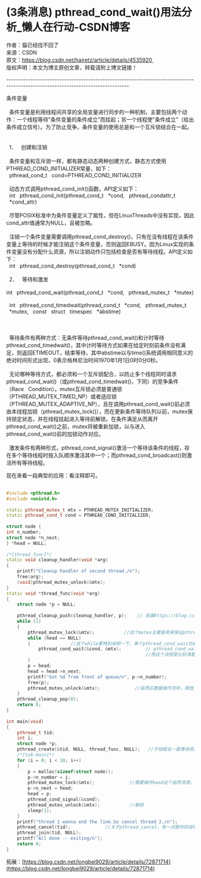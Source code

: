 
# (3条消息) pthread_cond_wait()用法分析_懒人在行动-CSDN博客

作者：猫已经找不回了   
来源：CSDN   
原文：https://blog.csdn.net/hairetz/article/details/4535920   
版权声明：本文为博主原创文章，转载请附上博文链接！

\---------------------------------------------------------------------------------------------------------------------------------

条件变量     
      
  条件变量是利用线程间共享的全局变量进行同步的一种机制，主要包括两个动作：一个线程等待"条件变量的条件成立"而挂起；另一个线程使"条件成立"（给出条件成立信号）。为了防止竞争，条件变量的使用总是和一个互斥锁结合在一起。    
      
  1．   创建和注销     
      
  条件变量和互斥锁一样，都有静态动态两种创建方式，静态方式使用PTHREAD\_COND\_INITIALIZER常量，如下：       
  pthread\_cond\_t   cond=PTHREAD\_COND\_INITIALIZER       
      
  动态方式调用pthread\_cond\_init()函数，API定义如下：       
  int   pthread\_cond\_init(pthread\_cond\_t   \*cond,   pthread\_condattr\_t   \*cond\_attr)      
      
  尽管POSIX标准中为条件变量定义了属性，但在LinuxThreads中没有实现，因此cond\_attr值通常为NULL，且被忽略。     
      
  注销一个条件变量需要调用pthread\_cond\_destroy()，只有在没有线程在该条件变量上等待的时候才能注销这个条件变量，否则返回EBUSY。因为Linux实现的条件变量没有分配什么资源，所以注销动作只包括检查是否有等待线程。API定义如下：      
  int   pthread\_cond\_destroy(pthread\_cond\_t   \*cond)       
      
  2．   等待和激发     
      
int   pthread\_cond\_wait(pthread\_cond\_t   \*cond,   pthread\_mutex\_t   \*mutex)     
  int   pthread\_cond\_timedwait(pthread\_cond\_t   \*cond,   pthread\_mutex\_t   \*mutex,   const   struct   timespec   \*abstime)      
      
      
      
  等待条件有两种方式：无条件等待pthread\_cond\_wait()和计时等待pthread\_cond\_timedwait()，其中计时等待方式如果在给定时刻前条件没有满足，则返回ETIMEOUT，结束等待，其中abstime以与time()系统调用相同意义的绝对时间形式出现，0表示格林尼治时间1970年1月1日0时0分0秒。    
      
  无论哪种等待方式，都必须和一个互斥锁配合，以防止多个线程同时请求pthread\_cond\_wait()（或pthread\_cond\_timedwait()，下同）的竞争条件（Race   Condition）。mutex互斥锁必须是普通锁（PTHREAD\_MUTEX\_TIMED\_NP）或者适应锁（PTHREAD\_MUTEX\_ADAPTIVE\_NP），且在调用pthread\_cond\_wait()前必须由本线程加锁（pthread\_mutex\_lock()），而在更新条件等待队列以前，mutex保持锁定状态，并在线程挂起进入等待前解锁。在条件满足从而离开pthread\_cond\_wait()之前，mutex将被重新加锁，以与进入pthread\_cond\_wait()前的加锁动作对应。     
      
  激发条件有两种形式，pthread\_cond\_signal()激活一个等待该条件的线程，存在多个等待线程时按入队顺序激活其中一个；而pthread\_cond\_broadcast()则激活所有等待线程。  

现在来看一段典型的应用：看注释即可。  
 

```cpp
#include <pthread.h>
#include <unistd.h>
 
static pthread_mutex_t mtx = PTHREAD_MUTEX_INITIALIZER;
static pthread_cond_t cond = PTHREAD_COND_INITIALIZER;
 
struct node {
int n_number;
struct node *n_next;
} *head = NULL;
 
/*[thread_func]*/
static void cleanup_handler(void *arg)
{
    printf("Cleanup handler of second thread./n");
    free(arg);
    (void)pthread_mutex_unlock(&mtx);
}
static void *thread_func(void *arg)
{
    struct node *p = NULL;
 
    pthread_cleanup_push(cleanup_handler, p);    // 拓展https://blog.csdn.net/longbei9029/article/details/72871714
    while (1) 
	{
		pthread_mutex_lock(&mtx);           //这个mutex主要是用来保证pthread_cond_wait的并发性
		while (head == NULL)   
		{               //这个while要特别说明一下，单个pthread_cond_wait功能很完善，为何这里要有一个while (head == NULL)呢？因为pthread_cond_wait里的线程可能会被意外唤醒，如果这个时候head != NULL，则不是我们想要的情况。这个时候，应该让线程继续进入pthread_cond_wait
			pthread_cond_wait(&cond, &mtx);         // pthread_cond_wait会先解除之前的pthread_mutex_lock锁定的mtx，然后阻塞在等待对列里休眠，直到再次被唤醒（大多数情况下是等待的条件成立而被唤醒，唤醒后，该进程会先锁定先pthread_mutex_lock(&mtx);，再读取资源
													//用这个流程是比较清楚的/*lock-->unlock-->wait() return-->lock*/
		}
        p = head;
        head = head->n_next;
        printf("Got %d from front of queue/n", p->n_number);
        free(p);
        pthread_mutex_unlock(&mtx);             //临界区数据操作完毕，释放互斥锁
    }
    pthread_cleanup_pop(0);
    return 0;
}
 
int main(void)
{
    pthread_t tid;
    int i;
    struct node *p;
    pthread_create(&tid, NULL, thread_func, NULL);   //子线程会一直等待资源，类似生产者和消费者，但是这里的消费者可以是多个消费者，而不仅仅支持普通的单个消费者，这个模型虽然简单，但是很强大
    /*[tx6-main]*/
    for (i = 0; i < 10; i++) 
	{
        p = malloc(sizeof(struct node));
        p->n_number = i;
        pthread_mutex_lock(&mtx);             //需要操作head这个临界资源，先加锁，
        p->n_next = head;
        head = p;
        pthread_cond_signal(&cond);
        pthread_mutex_unlock(&mtx);           //解锁
        sleep(1);
    }
    printf("thread 1 wanna end the line.So cancel thread 2./n");
    pthread_cancel(tid);             //关于pthread_cancel，有一点额外的说明，它是从外部终止子线程，子线程会在最近的取消点，退出线程，而在我们的代码里，最近的取消点肯定就是pthread_cond_wait()了。关于取消点的信息，有兴趣可以google,这里不多说了
    pthread_join(tid, NULL);
    printf("All done -- exiting/n");
    return 0;
}
```

拓展：[https://blog.csdn.net/longbei9029/article/details/72871714](https://blog.csdn.net/longbei9029/article/details/72871714)